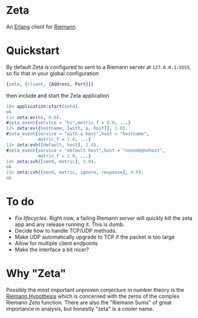 # Zeta #

An [Erlang](http://erlang.org) client for [Riemann](http://aphyr.github.com/riemann/).

# Quickstart #

By default Zeta is configured to sent to a Riemann server at
`127.0.0.1:5555`, so fix that in your global configuration

```erlang
{zeta, {client, {Address, Port}}}
```

then include and start the Zeta application
```erlang
10> application:start(zeta).
ok
11> zeta:ev(hi, 0.0).
#zeta_event{service = "hi",metric_f = 0.0, ...}
12> zeta:ev({hostname, [with, a, host]}, 1.0).
#zeta_event{service = "with a host",host = "hostname",
            metric_f = 1.0, ...}
13> zeta:evh([default, host], 2.0).
#zeta_event{service = "default host",host = "nonode@nohost",
            metric_f = 2.0, ...}
14> zeta:svh([send, metric], 3.0).
ok
15> zeta:cvh([send, metric, ignore, response], 4.0).
ok
```

# To do #

- *Fix lifecycles*. Right now, a failing Riemann server will quickly kill the
  zeta app and any release running it. This is dumb.
- Decide how to handle TCP/UDP methods.
- Make UDP automatically upgrade to TCP if the packet is too large
- Allow for multiple client endpoints
- Make the interface a bit nicer?

# Why "Zeta" #

Possibly the most important unproven conjecture in number theory is
the
[Riemann Hypothesis](http://en.wikipedia.org/wiki/Riemann_hypothesis)
which is concerned with the zeros of the complex Riemann *Zeta*
function. There are also the "Riemann Sums" of great importance in
analysis, but honestly "zeta" is a cooler name.
